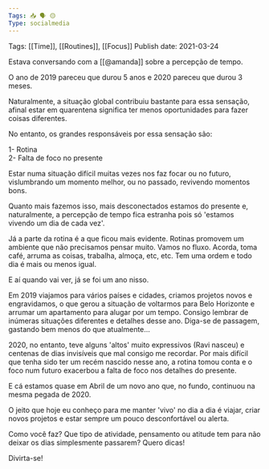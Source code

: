 ```yaml
---
Tags: 📥 🗣️ 🟡
Type: socialmedia
---
```


Tags: [[Time]], [[Routines]], [[Focus]]
Publish date: 2021-03-24

  
Estava conversando com a [[@amanda]] sobre a percepção de tempo.  
  
O ano de 2019 pareceu que durou 5 anos e 2020 pareceu que durou 3 meses.  
  
Naturalmente, a situação global contribuiu bastante para essa sensação, afinal estar em quarentena significa ter menos oportunidades para fazer coisas diferentes.  
  
No entanto, os grandes responsáveis por essa sensação são:  
  
1- Rotina  
2- Falta de foco no presente  
  
Estar numa situação difícil muitas vezes nos faz focar ou no futuro, vislumbrando um momento melhor, ou no passado, revivendo momentos bons.  
  
Quanto mais fazemos isso, mais desconectados estamos do presente e, naturalmente, a percepção de tempo fica estranha pois só 'estamos vivendo um dia de cada vez'.  
  
Já a parte da rotina é a que ficou mais evidente. Rotinas promovem um ambiente que não precisamos pensar muito. Vamos no fluxo. Acorda, toma café, arruma as coisas, trabalha, almoça, etc, etc. Tem uma ordem e todo dia é mais ou menos igual.  
  
E aí quando vai ver, já se foi um ano nisso.  
  
Em 2019 viajamos para vários países e cidades, criamos projetos novos e engravidamos, o que gerou a situação de voltarmos para Belo Horizonte e arrumar um apartamento para alugar por um tempo. Consigo lembrar de inúmeras situações diferentes e detalhes desse ano. Diga-se de passagem, gastando bem menos do que atualmente...  
  
2020, no entanto, teve alguns 'altos' muito expressivos (Ravi nasceu) e centenas de dias invisíveis que mal consigo me recordar. Por mais difícil que tenha sido ter um recém nascido nesse ano, a rotina tomou conta e o foco num futuro exacerbou a falta de foco nos detalhes do presente.  
  
E cá estamos quase em Abril de um novo ano que, no fundo, continuou na mesma pegada de 2020.  
  
O jeito que hoje eu conheço para me manter 'vivo' no dia a dia é viajar, criar novos projetos e estar sempre um pouco desconfortável ou alerta.  
  
Como você faz? Que tipo de atividade, pensamento ou atitude tem para não deixar os dias simplesmente passarem? Quero dicas!  
  
Divirta-se!